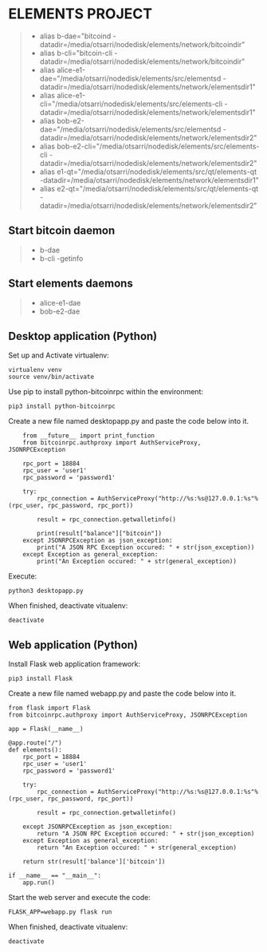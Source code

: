 # ELEMENTS PROJECT

> * alias b-dae="bitcoind -datadir=/media/otsarri/nodedisk/elements/network/bitcoindir"
> * alias b-cli="bitcoin-cli -datadir=/media/otsarri/nodedisk/elements/network/bitcoindir"
> * alias alice-e1-dae="/media/otsarri/nodedisk/elements/src/elementsd -datadir=/media/otsarri/nodedisk/elements/network/elementsdir1"
> * alias alice-e1-cli="/media/otsarri/nodedisk/elements/src/elements-cli -datadir=/media/otsarri/nodedisk/elements/network/elementsdir1"
> * alias bob-e2-dae="/media/otsarri/nodedisk/elements/src/elementsd -datadir=/media/otsarri/nodedisk/elements/network/elementsdir2"
> * alias bob-e2-cli="/media/otsarri/nodedisk/elements/src/elements-cli -datadir=/media/otsarri/nodedisk/elements/network/elementsdir2"
> * alias e1-qt="/media/otsarri/nodedisk/elements/src/qt/elements-qt -datadir=/media/otsarri/nodedisk/elements/network/elementsdir1"
> * alias e2-qt="/media/otsarri/nodedisk/elements/src/qt/elements-qt -datadir=/media/otsarri/nodedisk/elements/network/elementsdir2"

## Start bitcoin daemon

> * b-dae
> * b-cli -getinfo

## Start elements daemons

> * alice-e1-dae
> * bob-e2-dae

## Desktop application (Python)

Set up and Activate virtualenv:

    virtualenv venv
    source venv/bin/activate

Use pip to install python-bitcoinrpc within the environment:

    pip3 install python-bitcoinrpc

Create a new file named desktopapp.py and paste the code below into it.

        from __future__ import print_function
        from bitcoinrpc.authproxy import AuthServiceProxy, JSONRPCException

        rpc_port = 18884
        rpc_user = 'user1'
        rpc_password = 'password1'

        try:
            rpc_connection = AuthServiceProxy("http://%s:%s@127.0.0.1:%s"%(rpc_user, rpc_password, rpc_port))
            
            result = rpc_connection.getwalletinfo()
            
            print(result["balance"]["bitcoin"])
        except JSONRPCException as json_exception:
            print("A JSON RPC Exception occured: " + str(json_exception))
        except Exception as general_exception:
            print("An Exception occured: " + str(general_exception))

Execute:

    python3 desktopapp.py

When finished, deactivate vitualenv:

    deactivate

## Web application (Python)

Install Flask web application framework:

    pip3 install Flask

Create a new file named webapp.py and paste the code below into it.

    from flask import Flask
    from bitcoinrpc.authproxy import AuthServiceProxy, JSONRPCException

    app = Flask(__name__)
    
    @app.route("/")
    def elements():
        rpc_port = 18884
        rpc_user = 'user1'
        rpc_password = 'password1'

        try:
            rpc_connection = AuthServiceProxy("http://%s:%s@127.0.0.1:%s"%(rpc_user, rpc_password, rpc_port))
        
            result = rpc_connection.getwalletinfo()
        
        except JSONRPCException as json_exception:
            return "A JSON RPC Exception occured: " + str(json_exception)
        except Exception as general_exception:
            return "An Exception occured: " + str(general_exception)

        return str(result['balance']['bitcoin'])
    
    if __name__ == "__main__":
        app.run()

Start the web server and execute the code:

    FLASK_APP=webapp.py flask run

When finished, deactivate vitualenv:

    deactivate
